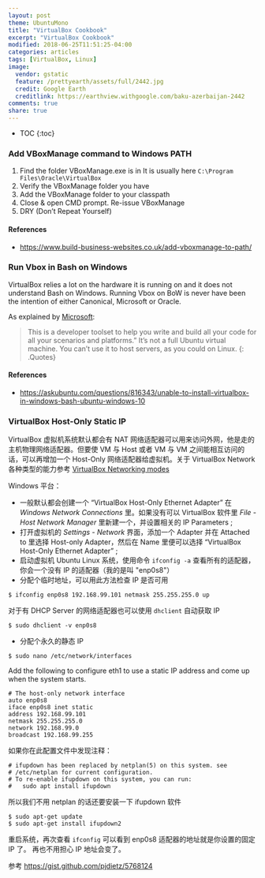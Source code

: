 ```yaml
---
layout: post
theme: UbuntuMono
title: "VirtualBox Cookbook"
excerpt: "VirtualBox Cookbook"
modified: 2018-06-25T11:51:25-04:00
categories: articles
tags: [VirtualBox, Linux]
image:
  vendor: gstatic
  feature: /prettyearth/assets/full/2442.jpg
  credit: Google Earth
  creditlink: https://earthview.withgoogle.com/baku-azerbaijan-2442
comments: true
share: true
---
```


* TOC
{:toc}

### Add VBoxManage command to Windows PATH
1. Find the folder VBoxManage.exe is in
  It is usually here `C:\Program Files\Oracle\VirtualBox`
2. Verify the VBoxManage folder you have
3. Add the VBoxManage folder to your classpath
4. Close & open CMD prompt. Re-issue VBoxManage
5. DRY (Don’t Repeat Yourself)

#### References
* https://www.build-business-websites.co.uk/add-vboxmanage-to-path/

### Run Vbox in Bash on Windows

VirtualBox relies a lot on the hardware it is running on and it does not understand Bash on Windows. Running Vbox on BoW is never have been the intention of either Canonical, Microsoft or Oracle.

As explained by [Microsoft](http://www.pcworld.com/article/3050473/windows/heres-how-windows-10s-ubuntu-based-bash-shell-will-actually-work.html):

> This is a developer toolset to help you write and build all your code for all your scenarios and platforms.” It’s not a full Ubuntu virtual machine. You can’t use it to host servers, as you could on Linux.
{: .Quotes}

#### References
* https://askubuntu.com/questions/816343/unable-to-install-virtualbox-in-windows-bash-ubuntu-windows-10

### VirtualBox Host-Only Static IP
VirtualBox 虚拟机系统默认都会有 NAT 网络适配器可以用来访问外网，他是走的主机物理网络适配器。但要使 VM 与 Host 或者 VM 与 VM 之间能相互访问的话，可以再增加一个 Host-Only 网络适配器给虚拟机。关于 VirtualBox Network 各种类型的能力参考 [VirtualBox Networking modes](https://www.virtualbox.org/manual/ch06.html#networkingmodes)

Windows 平台：

* 一般默认都会创建一个 “VirtualBox Host-Only Ethernet Adapter” 在 *Windows Network Connections* 里。如果没有可以 VirtualBox 软件里 *File - Host Network Manager* 里新建一个，并设置相关的 IP Parameters ;
* 打开虚拟机的 *Settings - Network* 界面，添加一个 Adapter 并在 Attached to 里选择 Host-only Adapter，然后在 Name 里便可以选择 “VirtualBox Host-Only Ethernet Adapter” ;
* 启动虚拟机 Ubuntu Linux 系统，使用命令 `ifconfig -a` 查看所有的适配器，你会一个没有 IP 的适配器（我的是叫 "enp0s8"）
* 分配个临时地址，可以用此方法检查 IP 是否可用
```
$ ifconfig enp0s8 192.168.99.101 netmask 255.255.255.0 up
```
对于有 DHCP Server 的网络适配器也可以使用 `dhclient` 自动获取 IP
```
$ sudo dhclient -v enp0s8
```
* 分配个永久的静态 IP
```
$ sudo nano /etc/network/interfaces
```
Add the following to configure eth1 to use a static IP address and come up when the system starts.
```
# The host-only network interface
auto enp0s8
iface enp0s8 inet static
address 192.168.99.101
netmask 255.255.255.0
network 192.168.99.0
broadcast 192.168.99.255
```
如果你在此配置文件中发现注释：
```
# ifupdown has been replaced by netplan(5) on this system. see
# /etc/netplan for current configuration.
# To re-enable ifupdown on this system, you can run:
#   sudo apt install ifupdown
```
所以我们不用 netplan 的话还要安装一下 ifupdown 软件
```
$ sudo apt-get update
$ sudo apt-get install ifupdown2
```
重启系统，再次查看 `ifconfig` 可以看到 enp0s8 适配器的地址就是你设置的固定 IP 了。
再也不用担心 IP 地址会变了。

参考 https://gist.github.com/pjdietz/5768124
